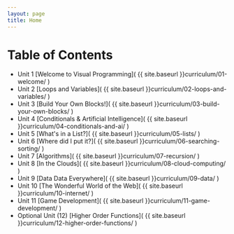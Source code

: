 ```yaml
---
layout: page
title: Home
---
```



Table of Contents
=================
 * Unit 1 [Welcome to Visual Programming]( {{ site.baseurl }}curriculum/01-welcome/ )
 * Unit 2 [Loops and Variables]( {{ site.baseurl }}curriculum/02-loops-and-variables/ )
 * Unit 3 [Build Your Own Blocks!]( {{ site.baseurl }}curriculum/03-build-your-own-blocks/ )
 * Unit 4 [Conditionals & Artificial Intelligence]( {{ site.baseurl }}curriculum/04-conditionals-and-ai/ )
 * Unit 5 [What's in a List?]( {{ site.baseurl }}curriculum/05-lists/ )
 * Unit 6 [Where did I put it?]( {{ site.baseurl }}curriculum/06-searching-sorting/ )
 * Unit 7 [Algorithms]( {{ site.baseurl }}curriculum/07-recursion/ )
 * Unit 8 [In the Clouds]( {{ site.baseurl }}curriculum/08-cloud-computing/ )
 * Unit 9 [Data Data Everywhere]( {{ site.baseurl }}curriculum/09-data/ )
 * Unit 10 [The Wonderful World of the Web]( {{ site.baseurl }}curriculum/10-internet/ )
 * Unit 11 [Game Development]( {{ site.baseurl }}curriculum/11-game-development/ )
 * Optional Unit (12) [Higher Order Functions]( {{ site.baseurl }}curriculum/12-higher-order-functions/ )
 





